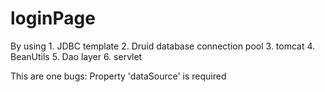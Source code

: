 # loginPage
By using 1. JDBC template 2. Druid database connection pool 3. tomcat 4. BeanUtils 5. Dao layer 6. servlet



This are one bugs: Property 'dataSource' is required
